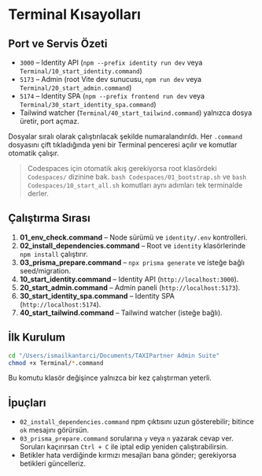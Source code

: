 # Terminal Kısayolları

## Port ve Servis Özeti
- `3000` – Identity API (`npm --prefix identity run dev` veya `Terminal/10_start_identity.command`)
- `5173` – Admin (root Vite dev sunucusu, `npm run dev` veya `Terminal/20_start_admin.command`)
- `5174` – Identity SPA (`npm --prefix frontend run dev` veya `Terminal/30_start_identity_spa.command`)
- Tailwind watcher (`Terminal/40_start_tailwind.command`) yalnızca dosya üretir, port açmaz.

Dosyalar sıralı olarak çalıştırılacak şekilde numaralandırıldı. Her `.command` dosyasını çift tıkladığında yeni bir Terminal penceresi açılır ve komutlar otomatik çalışır.

> Codespaces için otomatik akış gerekiyorsa root klasördeki `Codespaces/` dizinine bak. `bash Codespaces/01_bootstrap.sh` ve `bash Codespaces/10_start_all.sh` komutları aynı adımları tek terminalde derler.

## Çalıştırma Sırası
1. **01_env_check.command** – Node sürümü ve `identity/.env` kontrolleri.
2. **02_install_dependencies.command** – Root ve `identity` klasörlerinde `npm install` çalıştırır.
3. **03_prisma_prepare.command** – `npx prisma generate` ve isteğe bağlı seed/migration.
4. **10_start_identity.command** – Identity API (`http://localhost:3000`).
5. **20_start_admin.command** – Admin paneli (`http://localhost:5173`).
6. **30_start_identity_spa.command** – Identity SPA (`http://localhost:5174`).
7. **40_start_tailwind.command** – Tailwind watcher (isteğe bağlı).

## İlk Kurulum
```bash
cd "/Users/ismailkantarci/Documents/TAXIPartner Admin Suite"
chmod +x Terminal/*.command
```
Bu komutu klasör değişince yalnızca bir kez çalıştırman yeterli.

## İpuçları
- `02_install_dependencies.command` npm çıktısını uzun gösterebilir; bitince `ok` mesajını görürsün.
- `03_prisma_prepare.command` sorularına `y` veya `n` yazarak cevap ver. Soruları kaçırırsan `Ctrl + C` ile iptal edip yeniden çalıştırabilirsin.
- Betikler hata verdiğinde kırmızı mesajları bana gönder; gerekiyorsa betikleri güncelleriz.
